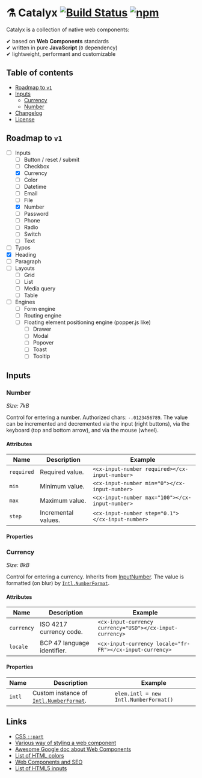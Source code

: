# ⚗️ Catalyx [![Build Status](https://travis-ci.org/soywod/catalyx.svg?branch=master)](https://travis-ci.org/soywod/catalyx) [![npm](https://img.shields.io/npm/v/catalyx?label=npm)](https://www.npmjs.com/package/catalyx)

Catalyx is a collection of native web components:

✔ based on **Web Components** standards<br>
✔ written in pure **JavaScript** (`0` dependency)<br>
✔ lightweight, performant and customizable<br>

## Table of contents

- [Roadmap to `v1`](#roadmap-to-v1)
- [Inputs](#inputs)
  - [Currency](#currency)
  - [Number](#number)
- [Changelog](https://github.com/soywod/catalyx/blob/master/CHANGELOG.md)
- [License](https://github.com/soywod/catalyx/blob/master/LICENSE)

## Roadmap to `v1`

- [ ] Inputs
  - [ ] Button / reset / submit
  - [ ] Checkbox
  - [X] Currency
  - [ ] Color
  - [ ] Datetime
  - [ ] Email
  - [ ] File
  - [X] Number
  - [ ] Password
  - [ ] Phone
  - [ ] Radio
  - [ ] Switch
  - [ ] Text
- [ ]  Typos
  - [X] Heading
  - [ ] Paragraph
- [ ] Layouts
  - [ ] Grid
  - [ ] List
  - [ ] Media query
  - [ ] Table
- [ ] Engines
  - [ ] Form engine
  - [ ] Routing engine
  - [ ] Floating element positioning engine (popper.js like)
    - [ ] Drawer
    - [ ] Modal
    - [ ] Popover
    - [ ] Toast
    - [ ] Tooltip

## Inputs

### Number

*Size: 7kB*

Control for entering a number. Authorized chars: `-.0123456789`. The value can be incremented and decremented via the input (right buttons), via the keyboard (top and bottom arrow), and via the mouse (wheel).

#### Attributes

Name|Description|Example
---|---|---
`required`|Required value.|`<cx-input-number required></cx-input-number>`
`min`|Minimum value.|`<cx-input-number min="0"></cx-input-number>`
`max`|Maximum value.|`<cx-input-number max="100"></cx-input-number>`
`step`|Incremental values.|`<cx-input-number step="0.1"></cx-input-number>`

#### Properties

### Currency

*Size: 8kB*

Control for entering a currency. Inherits from [InputNumber](#number). The value is formatted (on blur) by [`Intl.NumberFormat`](https://developer.mozilla.org/en-US/docs/Web/JavaScript/Reference/Global_Objects/Intl/NumberFormat#Using_locales).

#### Attributes

Name|Description|Example
---|---|---
`currency`|ISO 4217 currency code.|`<cx-input-currency currency="USD"></cx-input-currency>`
`locale`|BCP 47 language identifier.|`<cx-input-currency locale="fr-FR"></cx-input-currency>`

#### Properties

Name|Description|Example
---|---|---
`intl`|Custom instance of [`Intl.NumberFormat`](https://developer.mozilla.org/en-US/docs/Web/JavaScript/Reference/Global_Objects/Intl/NumberFormat).|`elem.intl = new Intl.NumberFormat()`

## Links

- [CSS `::part`](https://developer.mozilla.org/en-US/docs/Web/CSS/::part)
- [Various way of styling a web component](https://www.smashingmagazine.com/2016/12/styling-web-components-using-a-shared-style-sheet/)
- [Awesome Google doc about Web Components](https://developers.google.com/web/fundamentals/web-components)
- [List of HTML colors](https://en.wikipedia.org/wiki/Web_colors)
- [Web Components and SEO](https://medium.com/patternfly-elements/web-components-and-seo-58227413e072)
- [List of HTML5 inputs](https://developer.mozilla.org/en-US/docs/Web/HTML/Element/input#Labels_and_placeholders)

